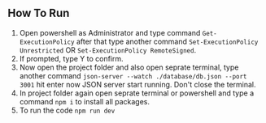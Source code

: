 ## How To Run 


1. Open powershell as Administrator and type command `Get-ExecutionPolicy` after that type another command `Set-ExecutionPolicy Unrestricted` OR `Set-ExecutionPolicy RemoteSigned`.
2. If prompted, type Y to confirm.
3. Now open the project folder and also open seprate terminal, type another command `json-server --watch ./database/db.json --port 3001` hit enter now JSON server start running. Don't close the terminal.
4. In project folder again open seprate terminal or powershell and type a command `npm i` to install all packages.
5. To run the code `npm run dev`
